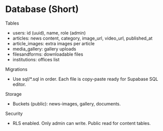 # Database (Short)

Tables
- users: id (uuid), name, role (admin)
- articles: news content, category, image_url, video_url, published_at
- article_images: extra images per article
- media_gallery: gallery uploads
- filesandforms: downloadable files
- institutions: offices list

Migrations
- Use sql/*.sql in order. Each file is copy-paste ready for Supabase SQL editor.

Storage
- Buckets (public): news-images, gallery, documents.

Security
- RLS enabled. Only admin can write. Public read for content tables.

